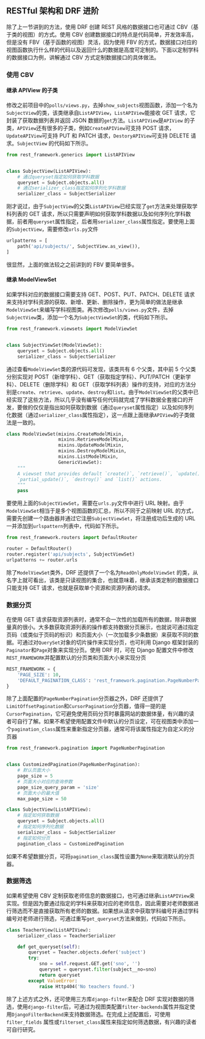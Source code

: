 ## RESTful 架构和 DRF 进阶

除了上一节讲到的方法，使用 DRF 创建 REST 风格的数据接口也可通过 CBV（基于类的视图）的方式。使用 CBV 创建数据接口的特点是代码简单，开发效率高，但是没有 FBV（基于函数的视图）灵活，因为使用 FBV 的方式，数据接口对应的视图函数执行什么样的代码以及返回什么的数据是高度可定制的。下面以定制学科的数据接口为例，讲解通过 CBV 方式定制数据接口的具体做法。

### 使用 CBV

#### 继承 APIView 的子类

修改之前项目中的`polls/views.py`，去掉`show_subjects`视图函数，添加一个名为`SubjectView`的类，该类继承自`ListAPIView`，`ListAPIView`能接收 GET 请求，它封装了获取数据列表并返回 JSON 数据的`get`方法。`ListAPIView`是`APIView` 的子类，`APIView`还有很多的子类，例如`CreateAPIView`可支持 POST 请求，`UpdateAPIView`可支持 PUT 和 PATCH 请求，`DestoryAPIView`可支持 DELETE 请求。`SubjectView` 的代码如下所示。

```py
from rest_framework.generics import ListAPIView


class SubjectView(ListAPIView):
    # 通过queryset指定如何获取学科数据
    queryset = Subject.objects.all()
    # 通过serializer_class指定如何序列化学科数据
    serializer_class = SubjectSerializer
```

刚才说过，由于`SubjectView`的父类`ListAPIView`已经实现了`get`方法来处理获取学科列表的 GET 请求，所以只需要声明如何获取学科数据以及如何序列化学科数据，前者用`queryset`属性指定，后者用`serializer_class`属性指定。要使用上面的`SubjectView`，需要修改`urls.py`文件

```py
urlpatterns = [
    path('api/subjects/', SubjectView.as_view()),
]
```

很显然，上面的做法较之之前讲到的 FBV 要简单很多。

#### 继承 ModelViewSet

如果学科对应的数据接口需要支持 GET、POST、PUT、PATCH、DELETE 请求来支持对学科资源的获取、新增、更新、删除操作，更为简单的做法是继承`ModelViewSet`来编写学科视图类。再次修改`polls/views.py`文件，去掉`SubjectView`类，添加一个名为`SubjectViewSet`的类，代码如下所示。

```py
from rest_framework.viewsets import ModelViewSet


class SubjectViewSet(ModelViewSet):
    queryset = Subject.objects.all()
    serializer_class = SubjectSerializer
```

通过查看`ModelViewSet`类的源代码可发现，该类共有 6 个父类，其中前 5 个父类分别实现对 POST（新增学科）、GET（获取指定学科）、PUT/PATCH（更新学科）、DELETE（删除学科）和 GET（获取学科列表）操作的支持，对应的方法分别是`create`、`retrieve`、`update`、`destroy`和`list`。由于`ModelViewSet`的父类中已经实现了这些方法，所以几乎没有编写任何代码就完成了学科数据全套接口的开发，要做的仅仅是指出如何获取到数据（通过`queryset`属性指定）以及如何序列化数据（通过`serializer_class`属性指定），这一点跟上面继承`APIView`的子类做法是一致的。

```py
class ModelViewSet(mixins.CreateModelMixin,
                   mixins.RetrieveModelMixin,
                   mixins.UpdateModelMixin,
                   mixins.DestroyModelMixin,
                   mixins.ListModelMixin,
                   GenericViewSet):
    """
    A viewset that provides default `create()`, `retrieve()`, `update()`,
    `partial_update()`, `destroy()` and `list()` actions.
    """
    pass
```

要使用上面的`SubjectViewSet`，需要在`urls.py`文件中进行 URL 映射。由于`ModelViewSet`相当于是多个视图函数的汇总，所以不同于之前映射 URL 的方式，需要先创建一个路由器并通过它注册`SubjectViewSet`，将注册成功后生成的 URL 一并添加到`urlspattern`列表中，代码如下所示。

```py
from rest_framework.routers import DefaultRouter

router = DefaultRouter()
router.register('api/subjects', SubjectViewSet)
urlpatterns += router.urls
```

除了`ModelViewSet`类外，DRF 还提供了一个名为`ReadOnlyModelViewSet` 的类，从名字上就可看出，该类是只读视图的集合，也就意味着，继承该类定制的数据接口只能支持 GET 请求，也就是获取单个资源和资源列表的请求。

### 数据分页

在使用 GET 请求获取资源列表时，通常不会一次性的加载所有的数据，除非数据量真的很小。大多数获取资源列表的操作都支持数据分页展示，也就说可通过指定页码（或类似于页码的标识）和页面大小（一次加载多少条数据）来获取不同的数据。可通过对`QuerySet`对象的切片操作来实现分页，也可利用 Django 框架封装的`Paginator`和`Page`对象来实现分页。使用 DRF 时，可在 Django 配置文件中修改`REST_FRAMEWORK`并配置默认的分页类和页面大小来实现分页

```py
REST_FRAMEWORK = {
    'PAGE_SIZE': 10,
    'DEFAULT_PAGINATION_CLASS': 'rest_framework.pagination.PageNumberPagination'
}
```

除了上面配置的`PageNumberPagination`分页器之外，DRF 还提供了`LimitOffsetPagination`和`CursorPagination`分页器，值得一提的是`CursorPagination`，它可避免使用页码分页时暴露网站的数据体量，有兴趣的读者可自行了解。如果不希望使用配置文件中默认的分页设定，可在视图类中添加一个`pagination_class`属性来重新指定分页器，通常可将该属性指定为自定义的分页器

```py
from rest_framework.pagination import PageNumberPagination


class CustomizedPagination(PageNumberPagination):
    # 默认页面大小
    page_size = 5
    # 页面大小对应的查询参数
    page_size_query_param = 'size'
    # 页面大小的最大值
    max_page_size = 50
```

```py
class SubjectView(ListAPIView):
    # 指定如何获取数据
    queryset = Subject.objects.all()
    # 指定如何序列化数据
    serializer_class = SubjectSerializer
    # 指定如何分页
    pagination_class = CustomizedPagination
```

如果不希望数据分页，可将`pagination_class`属性设置为`None`来取消默认的分页器。

### 数据筛选

如果希望使用 CBV 定制获取老师信息的数据接口，也可通过继承`ListAPIView`来实现。但是因为要通过指定的学科来获取对应的老师信息，因此需要对老师数据进行筛选而不是直接获取所有老师的数据。如果想从请求中获取学科编号并通过学科编号对老师进行筛选，可通过重写`get_queryset`方法来做到，代码如下所示。

```py
class TeacherView(ListAPIView):
    serializer_class = TeacherSerializer

    def get_queryset(self):
        queryset = Teacher.objects.defer('subject')
        try:
            sno = self.request.GET.get('sno', '')
            queryset = queryset.filter(subject__no=sno)
            return queryset
        except ValueError:
            raise Http404('No teachers found.')
```

除了上述方式之外，还可使用三方库`django-filter`来配合 DRF 实现对数据的筛选，使用`django-filter`后，可通过为视图类配置`filter-backends`属性并指定使用`DjangoFilterBackend`来支持数据筛选。在完成上述配置后，可使用`filter_fields` 属性或`filterset_class`属性来指定如何筛选数据，有兴趣的读者可自行研究。
